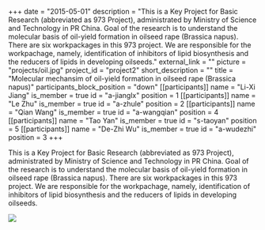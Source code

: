 +++
date = "2015-05-01"
description = "This is a Key Project for Basic Research (abbreviated as 973 Project), administrated by Ministry of Science and Technology in PR China. Goal of the research is to understand the molecular basis of oil-yield formation in oilseed rape (Brassica napus). There are six workpackages in this 973 project. We are responsible for the workpachage, namely, identification of inhibitors of lipid biosynthesis and the reducers of lipids in developing oilseeds."
external_link = ""
picture = "projects/oil.jpg"
project_id = "project2"
short_description = ""
title = "Molecular mechansim of oil-yield formation in oilseed rape (Brassica napus)"
participants_block_position = "down"
[[participants]]
    name = "Li-Xi Jiang"
    is_member = true
    id = "a-jianglx"
    position = 1
[[participants]]
    name = "Le Zhu"
    is_member = true
    id = "a-zhule"
    position = 2
[[participants]]
    name = "Qian Wang"
    is_member = true
    id = "a-wangqian"
    position = 4
[[participants]]
    name = "Tao Yan"
    is_member = true
    id = "s-taoyan"
    position = 5
[[participants]]
    name = "De-Zhi Wu"
    is_member = true
    id = "a-wudezhi"
    position = 3
+++


This is a Key Project for Basic Research (abbreviated as 973 Project), administrated by Ministry of Science and Technology in PR China. Goal of the research is to understand the molecular basis of oil-yield formation in oilseed rape (Brassica napus). There are six workpackages in this 973 project. We are responsible for the workpachage, namely, identification of inhibitors of lipid biosynthesis and the reducers of lipids in developing oilseeds.

![](/img/projects/seed_dormancy.png)

